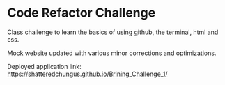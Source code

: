 # Code Refactor Challenge
Class challenge to learn the basics of using github, the terminal, html and css.

Mock website updated with various minor corrections and optimizations. 



Deployed application link:
https://shatteredchungus.github.io/Brining_Challenge_1/